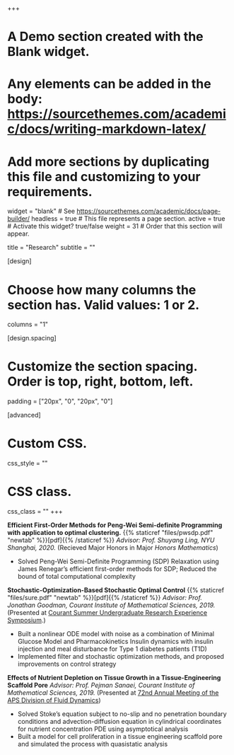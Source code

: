 +++
# A Demo section created with the Blank widget.
# Any elements can be added in the body: https://sourcethemes.com/academic/docs/writing-markdown-latex/
# Add more sections by duplicating this file and customizing to your requirements.

widget = "blank"  # See https://sourcethemes.com/academic/docs/page-builder/
headless = true  # This file represents a page section.
active = true  # Activate this widget? true/false
weight = 31  # Order that this section will appear.

title = "Research"
subtitle = ""

[design]
  # Choose how many columns the section has. Valid values: 1 or 2.
  columns = "1"

[design.spacing]
  # Customize the section spacing. Order is top, right, bottom, left.
  padding = ["20px", "0", "20px", "0"]

[advanced]
 # Custom CSS. 
 css_style = ""
 
 # CSS class.
 css_class = ""
+++

**Efficient First-Order Methods for Peng-Wei Semi-definite Programming with application to optimal clustering.** {{% staticref "files/pwsdp.pdf" "newtab" %}}[pdf]{{% /staticref %}} _Advisor: Prof. Shuyang Ling, NYU Shanghai, 2020._ (Recieved Major Honors in Major _Honors Mathematics_)
- Solved Peng-Wei Semi-Definite Programming (SDP) Relaxation using James Renegar’s efficient first-order methods for SDP; Reduced the bound of total computational complexity 

**Stochastic-Optimization-Based Stochastic Optimal Control** {{% staticref "files/sure.pdf" "newtab" %}}[pdf]{{% /staticref %}} _Advisor: Prof. Jonathan Goodman, Courant Institute of Mathematical Sciences, 2019._ (Presented at [Courant Summer Undergraduate Research Experience Symposium](https://math.nyu.edu/dynamic/undergrad/activities-research/summer-undergraduate-research-experience).)
- Built a nonlinear ODE model with noise as a combination of Minimal Glucose Model and Pharmacokinetics
Insulin dynamics with insulin injection and meal disturbance for Type 1 diabetes patients (T1D)
- Implemented filter and stochastic optimization methods, and proposed improvements on control strategy
 
 **Effects of Nutrient Depletion on Tissue Growth in a Tissue-Engineering Scaffold Pore**  _Advisor: Prof. Pejman Sanaei, Courant Institute of Mathematical Sciences, 2019._ (Presented at [72nd Annual Meeting of the APS Division of Fluid Dynamics](http://meetings.aps.org/Meeting/DFD19/Session/B32.3))
 - Solved Stoke’s equation subject to no-slip and no penetration boundary conditions and advection-diffusion
 equation in cylindrical coordinates for nutrient concentration PDE using asymptotical analysis
 - Built a model for cell proliferation in a tissue engineering scaffold pore and simulated the process with quasistatic analysis
